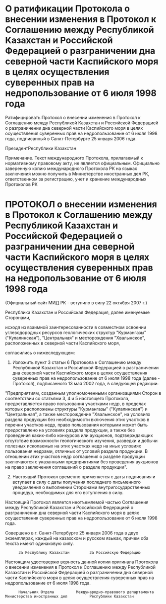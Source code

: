 # О ратификации Протокола о внесении изменения в Протокол к Соглашению между Республикой Казахстан и Российской Федерацией о разграничении дна северной части Каспийского моря в целях осуществления суверенных прав на недропользование от 6 июля 1998 года

Ратифицировать Протокол о внесении изменения в Протокол к Соглашению между Республикой Казахстан и Российской Федерацией о разграничении дна северной части Каспийского моря в целях осуществления суверенных прав на недропользование от 6 июля 1998 года, подписанный в Санкт-Петербурге 25 января 2006 года.

ПрезидентРеспублики Казахстан

Примечание. Текст международного Протокола, прилагаемый к нормативному правовому акту, не является официальным. Официально заверенную копию международного Протокола РК на языках заключения можно получить в Министерстве иностранных дел РК, ответственном за регистрацию, учет и хранение международных Протоколов РК

# ПРОТОКОЛ о внесении изменения в Протокол к Соглашению между Республикой Казахстан и Российской Федерацией о разграничении дна северной части Каспийского моря в целях осуществления суверенных прав на недропользование от 6 июля 1998 года

(Официальный сайт МИД РК - вступило в силу 22 октября 2007 г.)

Республика Казахстан и Российская Федерация, далее именуемые Сторонами,

исходя из взаимной заинтересованности в совместном освоении углеводородных ресурсов геологических структур "Курмангазы" ("Кулалинская"), "Центральная" и месторождения "Хвалынское", расположенных в северной части Каспийского моря,

согласились о нижеследующем:

1. Изложить пункт 3 статьи 6 Протокола к Соглашению между Республикой Казахстан и Российской Федерацией о разграничении дна северной части Каспийского моря в целях осуществления суверенных прав на недропользование от 6 июля 1998 года (далее - Протокол), подписанного 13 мая 2002 года, в следующей редакции:

"Предприятиям, созданным уполномоченными организациями Сторон в соответствии со статьями 3, 4 и 5 настоящего Протокола, предоставляется право пользования участками недр, в пределах которых расположены структуры "Курмангазы" ("Кулалинская") и "Центральная", а также месторождение "Хвалынское", на условиях раздела продукции без необходимости включения этих участков в перечни участков недр, право пользования которыми может быть предоставлено на условиях раздела продукции, а также без проведения каких-либо конкурсов или аукционов, подтверждающих отсутствие возможности геологического изучения, разведки и добычи полезных ископаемых на этих участках недр на иных условиях пользования недрами, отличных от условий раздела продукции. В отношении этих участков недр соглашения о разделе продукции заключаются с указанными предприятиями без проведения аукционов на право заключения соглашений о разделе продукции".

2. Настоящий Протокол временно применяется с даты подписания и вступает в силу с даты получения последнего письменного уведомления о выполнении Сторонами внутригосударственных процедур, необходимых для его вступления в силу.

Настоящий Протокол является неотъемлемой частью Соглашения между Республикой Казахстан и Российской Федерацией о разграничении дна северной части Каспийского моря в целях осуществления суверенных прав на недропользование от 6 июля 1998 года.

Совершено в г. Санкт-Петербурге 25 января 2006 года в двух экземплярах, каждый на казахском и русском языках, причем оба текста имеют одинаковую силу.

          За Республику Казахстан         За Российскую Федерацию

Настоящим удостоверяю верность данной копии оригинала Протокола о внесении изменения в Протокол к Соглашению между Республикой Казахстан и Российской Федерацией о разграничении дна северной части Каспийского моря в целях осуществления суверенных прав на недропользование от 6 июля 1998 года.

          Начальник Отдела          Международно-правового департамента          Министерства иностранных дел          Республики Казахстан

